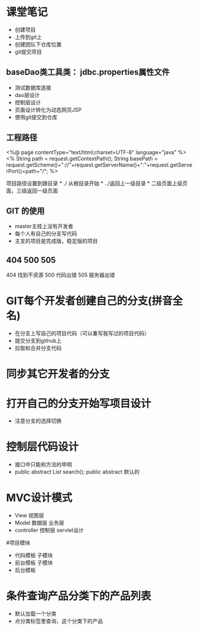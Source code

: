 # 课堂笔记
* 创建项目
* 上传到git上
* 创建团队下仓库位置
* git提交项目
## baseDao类工具类： jdbc.properties属性文件
* 测试数据库连接
* dao层设计
* 控制层设计
* 页面设计转化为动态网页JSP
*  使用git提交到仓库
## 工程路径 

<%@ page contentType="text/html;charset=UTF-8" language="java" %>
<%
    String path = request.getContextPath();
    String basePath = request.getScheme()+"://"+request.getServerName()+":"+request.getServerPort()+path+"/";
%>
<base href="<%=basePath%>">  项目路径设置到跟目录
*  ./ 从根目录开始
*  ../返回上一级目录
*  二级页面上级页面，三级返回一级页面


## GIT 的使用
* master主枝上没有开发者  
* 每个人有自己的分支写代码
* 主支的项目是完成版，稳定版的项目
## 404 500 505
   404 找到不资源
   500  代码出错
   505  服务器出错
   
# GIT每个开发者创建自己的分支(拼音全名)
* 在分支上写自己的项目代码（可以重写我写过的项目代码）
* 提交分支到github上
* 拉取和合并分支代码

#  同步其它开发者的分支
# 打开自己的分支开始写项目设计
*  注意分支的选择切换
# 控制层代码设计
* 接口中只能和方法的申明
* public abstract List<FoodStyle> search();   public abstract 默认的
# MVC设计模式
* View 视图层
*  Model 数据层  业务层
*  controller 控制层  servlet设计
 
#项目模块
*  代码模板  子模块
*  前台模板 子模块
*  后台模板 

# 条件查询产品分类下的产品列表
* 默认加载一个分类
* 点分类标签里查询，这个分类下的产品




  



   

